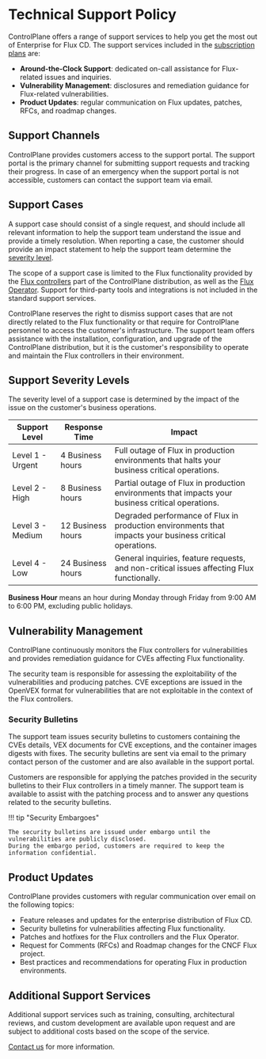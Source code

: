 # Technical Support Policy

ControlPlane offers a range of support services to help you get the most out of
Enterprise for Flux CD. The support services included in the [subscription plans](../pricing/index.md) are:

- **Around-the-Clock Support**: dedicated on-call assistance for Flux-related issues and inquiries.
- **Vulnerability Management**: disclosures and remediation guidance for Flux-related vulnerabilities.
- **Product Updates**: regular communication on Flux updates, patches, RFCs, and roadmap changes.

## Support Channels

ControlPlane provides customers access to the support portal.
The support portal is the primary channel for submitting support requests and tracking their progress.
In case of an emergency when the support portal is not accessible, customers can contact the support team via email.

## Support Cases

A support case should consist of a single request, and should include all relevant information
to help the support team understand the issue and provide a timely resolution.
When reporting a case, the customer should provide an impact statement to help the support team
determine the [severity level](#support-severity-levels).

The scope of a support case is limited to the Flux functionality provided by the
[Flux controllers](../guides/flux-architecture.md#flux-controllers) part of the
ControlPlane distribution, as well as the [Flux Operator](../operator/index.md).
Support for third-party tools and integrations is not included in the standard support services.

ControlPlane reserves the right to dismiss support cases that are not directly related to the
Flux functionality or that require for ControlPlane personnel to access the customer's infrastructure.
The support team offers assistance with the installation, configuration, and upgrade of the
ControlPlane distribution, but it is the customer's responsibility to operate and maintain the
Flux controllers in their environment.

## Support Severity Levels

The severity level of a support case is determined by the impact of
the issue on the customer's business operations.

| Support Level    | Response Time     | Impact                                                                                                  |
|------------------|-------------------|---------------------------------------------------------------------------------------------------------|
| Level 1 - Urgent | 4 Business hours  | Full outage of Flux in production environments that halts your business critical operations.            |
| Level 2 - High   | 8 Business hours  | Partial outage of Flux in production environments that impacts your business critical operations.       |
| Level 3 - Medium | 12 Business hours | Degraded performance of Flux in production environments that impacts your business critical operations. |
| Level 4 - Low    | 24 Business hours | General inquiries, feature requests, and non-critical issues affecting Flux functionally.               |

**Business Hour** means an hour during Monday through Friday from 9:00 AM to 6:00 PM, excluding public holidays.

## Vulnerability Management

ControlPlane continuously monitors the Flux controllers for vulnerabilities and provides
remediation guidance for CVEs affecting Flux functionality.

The security team is responsible for assessing the exploitability of the vulnerabilities
and producing patches. CVE exceptions are issued in the OpenVEX format for vulnerabilities
that are not exploitable in the context of the Flux controllers.

### Security Bulletins

The support team issues security bulletins to customers containing the CVEs details,
VEX documents for CVE exceptions, and the container images digests with fixes.
The security bulletins are sent via email to the primary contact person of the customer
and are also available in the support portal.

Customers are responsible for applying the patches provided in the security bulletins
to their Flux controllers in a timely manner. The support team is available to assist
with the patching process and to answer any questions related to the security bulletins.

!!! tip "Security Embargoes"

    The security bulletins are issued under embargo until the vulnerabilities are publicly disclosed.
    During the embargo period, customers are required to keep the information confidential.

## Product Updates

ControlPlane provides customers with regular communication over email on the following topics:

- Feature releases and updates for the enterprise distribution of Flux CD.
- Security bulletins for vulnerabilities affecting Flux functionality.
- Patches and hotfixes for the Flux controllers and the Flux Operator.
- Request for Comments (RFCs) and Roadmap changes for the CNCF Flux project.
- Best practices and recommendations for operating Flux in production environments.

## Additional Support Services

Additional support services such as training, consulting, architectural reviews,
and custom development are available upon request and are subject to additional costs
based on the scope of the service.

[Contact us](https://control-plane.io/contact/?inquiry=fluxcd) for more information.
